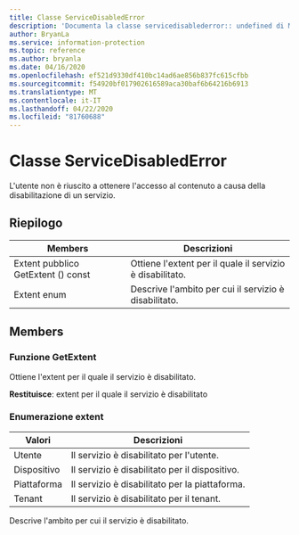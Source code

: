 ```yaml
---
title: Classe ServiceDisabledError
description: 'Documenta la classe servicedisablederror:: undefined di Microsoft Information Protection (MIP) SDK.'
author: BryanLa
ms.service: information-protection
ms.topic: reference
ms.author: bryanla
ms.date: 04/16/2020
ms.openlocfilehash: ef521d9330df410bc14ad6ae856b837fc615cfbb
ms.sourcegitcommit: f54920bf017902616589aca30baf6b64216b6913
ms.translationtype: MT
ms.contentlocale: it-IT
ms.lasthandoff: 04/22/2020
ms.locfileid: "81760688"
---
```

# <a name="class-servicedisablederror"></a>Classe ServiceDisabledError 
L'utente non è riuscito a ottenere l'accesso al contenuto a causa della disabilitazione di un servizio.
  
## <a name="summary"></a>Riepilogo
 Members                        | Descrizioni                                
--------------------------------|---------------------------------------------
Extent pubblico GetExtent () const  |  Ottiene l'extent per il quale il servizio è disabilitato.
Extent enum  |  Descrive l'ambito per cui il servizio è disabilitato.
  
## <a name="members"></a>Members
  
### <a name="getextent-function"></a>Funzione GetExtent
Ottiene l'extent per il quale il servizio è disabilitato.

  
**Restituisce**: extent per il quale il servizio è disabilitato
  
### <a name="extent-enum"></a>Enumerazione extent
 Valori                         | Descrizioni                                
--------------------------------|---------------------------------------------
Utente            | Il servizio è disabilitato per l'utente.
Dispositivo            | Il servizio è disabilitato per il dispositivo.
Piattaforma            | Il servizio è disabilitato per la piattaforma.
Tenant            | Il servizio è disabilitato per il tenant.
Descrive l'ambito per cui il servizio è disabilitato.